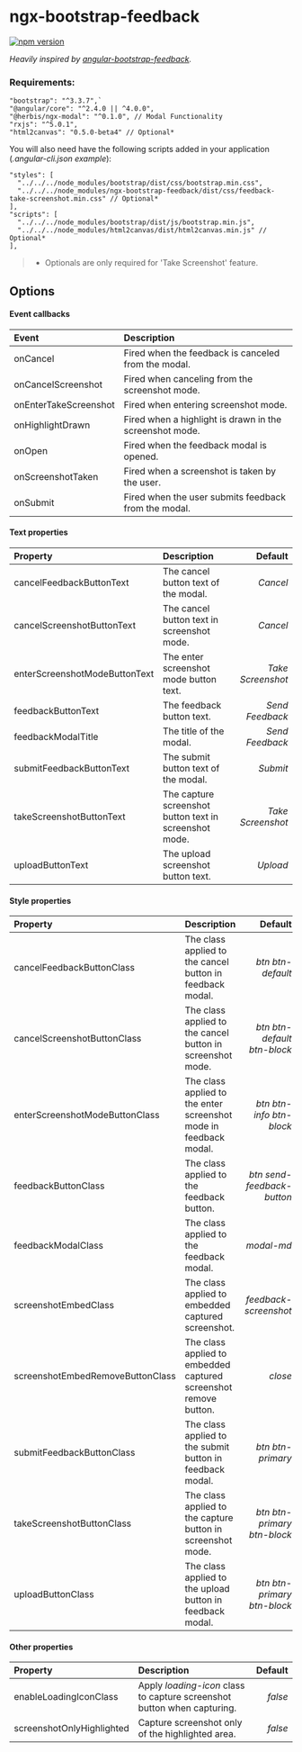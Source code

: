 # ngx-bootstrap-feedback
[![npm version](https://img.shields.io/npm/v/ngx-bootstrap-feedback.svg)](https://www.npmjs.com/package/ngx-bootstrap-feedback)

*Heavily inspired by [angular-bootstrap-feedback](https://github.com/RobertYoung/angular-bootstrap-feedback).*

### Requirements:
```
"bootstrap": "^3.3.7",`
"@angular/core": "^2.4.0 || ^4.0.0",
"@herbis/ngx-modal": "^0.1.0", // Modal Functionality
"rxjs": "^5.0.1",
"html2canvas": "0.5.0-beta4" // Optional*
```
You will also need have the following scripts added in your application (*.angular-cli.json example*):
```
"styles": [
  "../../../node_modules/bootstrap/dist/css/bootstrap.min.css",
  "../../../node_modules/ngx-bootstrap-feedback/dist/css/feedback-take-screenshot.min.css" // Optional*
],
"scripts": [
  "../../../node_modules/bootstrap/dist/js/bootstrap.min.js",
  "../../../node_modules/html2canvas/dist/html2canvas.min.js" // Optional* 
],
```
> * Optionals are only required for 'Take Screenshot' feature.

## Options
#### Event callbacks
|Event|Description|
|:--------|:-------------|
|onCancel|Fired when the feedback is canceled from the modal.|
|onCancelScreenshot|Fired when canceling from the screenshot mode.|
|onEnterTakeScreenshot|Fired when entering screenshot mode.|
|onHighlightDrawn|Fired when a highlight is drawn in the screenshot mode.|
|onOpen|Fired when the feedback modal is opened.|
|onScreenshotTaken|Fired when a screenshot is taken by the user.|
|onSubmit|Fired when the user submits feedback from the modal.|

#### Text properties
|Property|Description|Default|
|:-------------|:----------------------|-------:|
|cancelFeedbackButtonText|The cancel button text of the modal.|*Cancel*|
|cancelScreenshotButtonText|The cancel button text in screenshot mode.|*Cancel*|
|enterScreenshotModeButtonText|The enter screenshot mode button text.|*Take Screenshot*|
|feedbackButtonText|The feedback button text.|*Send Feedback*|
|feedbackModalTitle|The title of the modal.|*Send Feedback*|
|submitFeedbackButtonText|The submit button text of the modal.|*Submit*|
|takeScreenshotButtonText|The capture screenshot button text in screenshot mode.|*Take Screenshot*|
|uploadButtonText|The upload screenshot button text.|*Upload*|

#### Style properties
|Property|Description|Default|
|:-------------|:----------------------|-------:|
|cancelFeedbackButtonClass|The class applied to the cancel button in feedback modal.|*btn btn-default*|
|cancelScreenshotButtonClass|The class applied to the cancel button in screenshot mode.|*btn btn-default btn-block*|
|enterScreenshotModeButtonClass|The class applied to the enter screenshot mode in feedback modal.|*btn btn-info btn-block*|
|feedbackButtonClass|The class applied to the feedback button.|*btn send-feedback-button*|
|feedbackModalClass|The class applied to the feedback modal.|*modal-md*|
|screenshotEmbedClass|The class applied to embedded captured screenshot.|*feedback-screenshot*|
|screenshotEmbedRemoveButtonClass|The class applied to embedded captured screenshot remove button.|*close*|
|submitFeedbackButtonClass|The class applied to the submit button in feedback modal.|*btn btn-primary*|
|takeScreenshotButtonClass|The class applied to the capture button in screenshot mode.|*btn btn-primary btn-block*|
|uploadButtonClass|The class applied to the upload button in feedback modal.|*btn btn-primary btn-block*|

#### Other properties
|Property|Description|Default|
|:-------------|:----------------------|-------:|
|enableLoadingIconClass|Apply *loading-icon* class to capture screenshot button when capturing.|*false*|
|screenshotOnlyHighlighted|Capture screenshot only of the highlighted area.|*false*|